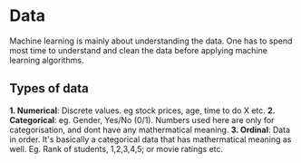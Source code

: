 # Data

Machine learning is mainly about understanding the data. One has to spend most time to understand and clean the data before applying machine learning algorithms.

## Types of data

**1. Numerical**: Discrete values. eg stock prices, age, time to do X etc.
**2. Categorical**: eg. Gender, Yes/No (0/1). Numbers used here are only for categorisation, and dont have any mathermatical meaning.
**3. Ordinal**: Data in order. It's basically a categorical data that has mathermatical meaning as well. Eg. Rank of students, 1,2,3,4,5; or movie ratings etc.


